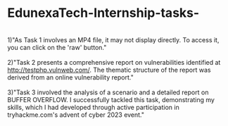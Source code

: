 # EdunexaTech-Internship-tasks-
<br>1)"As Task 1 involves an MP4 file, it may not display directly. To access it, you can click on the 'raw' button." </br>
<br>2)"Task 2 presents a comprehensive report on vulnerabilities identified at http://testphp.vulnweb.com/. The thematic structure of the report was derived from an online vulnerability report."</br>
<br>3)"Task 3 involved the analysis of a scenario and a detailed report on BUFFER OVERFLOW. I successfully tackled this task, demonstrating my skills, which I had developed through active participation in tryhackme.com's advent of cyber 2023 event."</br>

